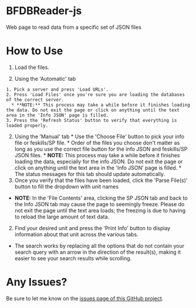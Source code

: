 # BFDBReader-js
Web page to read data from a specific set of JSON files

# How to Use
1. Load the files.

  1. Using the 'Automatic' tab
  
    1. Pick a server and press 'Load URLs'.
    2. Press 'Load Files' once you're sure you are loading the databases of the correct server.
      * **NOTE:** This process may take a while before it finishes loading the data. Do not exit the page or click on anything until the text area in the 'Info JSON' page is filled.
    3. Press the 'Refresh Status' button to verify that everything is loaded properly.
  2. Using the 'Manual' tab
    * Use the 'Choose File' button to pick your info file or feskills/SP file.
    * Order of the files you choose don't matter as long as you use the correct file button for the info JSON and feskills/SP JSON files.
    * **NOTE:** This process may take a while before it finishes loading the data, especially for the info JSON. Do not exit the page or click on anything until the text area in the 'Info JSON' page is filled.
    * The status messages for this tab should update automatically.
  3. Once you verify that the files have been loaded, click the 'Parse File(s)' button to fill the dropdown with unit names
  * **NOTE:** In the 'File Contents' area, clicking the SP JSON tab and back to the Info JSON tab may cause the page to seemingly freeze. Please do not exit the page until the text area loads; the freezing is due to having to reload the large amount of text data.
2. Find your desired unit and press the 'Print Info' button to display information about that unit across the various tabs.
  * The search works by replacing all the options that do not contain your search query with an arrow in the direction of the result(s), making it easier to see your search results while scrolling.

# Any Issues?
Be sure to let me know on the [issues page of this GitHub project](https://github.com/BluuArc/BFDBReader-js/issues).
